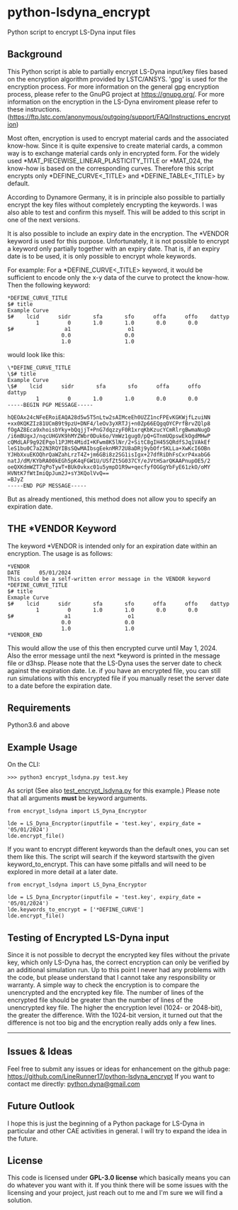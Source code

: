 # python-lsdyna_encrypt
Python script to encrypt LS-Dyna input files

## Background

This Python script is able to partially encrypt LS-Dyna input/key files based on the encryption algorithm provided by LSTC/ANSYS. 'gpg' is used for the encryption process.
For more information on the general gpg encryption process, please refer to the GnuPG project at https://gnupg.org/. For more information on the encryption in the LS-Dyna enviroment please refer to these instructions. (https://ftp.lstc.com/anonymous/outgoing/support/FAQ/Instructions_encryption)

Most often, encryption is used to encrypt material cards and the associated know-how. Since it is quite expensive to create material cards, a common way is to exchange material cards only in encrypted form. For the widely used \*MAT_PIECEWISE_LINEAR_PLASTICITY_TITLE or \*MAT_024, the know-how is based on the corresponding curves. Therefore this script encrypts only *DEFINE_CURVE<_TITLE> and *DEFINE_TABLE<_TITLE> by default.

According to Dynamore Germany, it is in principle also possible to partially encrypt the key files without completely encrypting the keywords. I was also able to test and confirm this myself. This will be added to this script in one of the next versions.

It is also possible to include an expiry date in the encryption. The \*VENDOR keyword is used for this purpose. Unfortunately, it is not possible to encrypt a keyword only partially together with an expiry date. That is, if an expiry date is to be used, it is only possible to encrypt whole keywords.

For example:
For a \*DEFINE_CURVE<_TITLE> keyword, it would be sufficient to encode only the x-y data of the curve to protect the know-how. Then the following keyword:
```
*DEFINE_CURVE_TITLE
$# title
Example Curve
$#    lcid      sidr       sfa       sfo      offa      offo    dattyp
         1         0       1.0       1.0       0.0       0.0
$#                a1                  o1
                 0.0                 0.0
                 1.0                 1.0
```
would look like this:
```
\*DEFINE_CURVE_TITLE
\$# title
Example Curve
\$#    lcid      sidr       sfa       sfo      offa      offo    dattyp
         1         0       1.0       1.0       0.0       0.0
-----BEGIN PGP MESSAGE-----

hQEOAx24cNFeERoiEAQA28d5w5T5nLtw2sAIMceEh0UZZ1ncFPEvKGKWjfLzuiNN
+xx0KQKZIz81UCmB9t9pzU+DNF4/leOv3yXRTJj+n0Zp66EQgqOYCPrfBrvZQlp8
fOgAZ8Eca9xhoisbYky+bQqjjT+PnG7dqzzyF0R1xrqKbKzucYCmRlrgBwmaNugD
/i6mBUgxJ/nqcUHGVK9hMYZWbr0Duk6o/VmWz1gug0/pQ+GTnmUQpswEkOgdMHwP
cQMdLAF9g92EPqol1PJMt4MidI+KFwm8K5lNr/2+SitC8gIH45SQRdfSJq1VAkEf
leS1bu0C7a22N3RQYIBsSQwMAIbsgEeknMR72U8aDRj9ybOfr5KLLa+XwKcI6OBn
YJHbXxuEKOQhrQaWZahLrzT4Z+jm6GBi8z2SG1isIgx+27dfRiDhFsCxrP4xabG6
natJ/dM/KYbRA00kEGh5pK4qFGW1U/USfZt5G037CY/eJVtHSarQKAAPnupOE5/2
oeQXKdmWZT7qPoTywT+BUk0vkxc01u5ympD1R9w+qecfyfOGGgYbFyE61zkO/oMY
HVNtK7fWtImiQpJum2J+sY3KQolVvQ==
=BJyZ
-----END PGP MESSAGE-----
```

But as already mentioned, this method does not allow you to specify an expiration date.

## THE *VENDOR Keyword

The keyword \*VENDOR is intended only for an expiration date within an encryption. The usage is as follows:
```
*VENDOR
DATE      05/01/2024
This could be a self-written error message in the VENDOR keyword
*DEFINE_CURVE_TITLE
$# title
Exmaple Curve
$#    lcid      sidr       sfa       sfo      offa      offo    dattyp
         1         0       1.0       1.0       0.0       0.0
$#                a1                  o1
                 0.0                 0.0
                 1.0                 1.0
*VENDOR_END
```
This would allow the use of this then encrypted curve until May 1, 2024. Also the error message until the next *keyword is printed in the message file or d3hsp. Please note that the LS-Dyna uses the server date to check against the expiration date. I.e. if you have an encrypted file, you can still run simulations with this encrypted file if you manually reset the server date to a date before the expiration date.

## Requirements
Python3.6 and above
## Example Usage
On the CLI:
```
>>> python3 encrypt_lsdyna.py test.key
```

As script (See also [test_encrypt_lsdyna.py](test_encrypt_lsdyna.py) for this example.)
Please note that all arguments **must** be keyword arguments.
```
from encrypt_lsdyna import LS_Dyna_Encryptor

lde = LS_Dyna_Encryptor(inputfile = 'test.key', expiry_date = '05/01/2024')
lde.encrypt_file()
```

If you want to encrypt different keywords than the default ones, you can set them like this. The script will search if the keyword startswith the given keyword_to_encrypt. This can have some pitfalls and will need to be explored in more detail at a later date.
```
from encrypt_lsdyna import LS_Dyna_Encryptor

lde = LS_Dyna_Encryptor(inputfile = 'test.key', expiry_date = '05/01/2024')
lde.keywords_to_encrypt = ['*DEFINE_CURVE']
lde.encrypt_file()
```

## Testing of Encrypted LS-Dyna input

Since it is not possible to decrypt the encrypted key files without the private key, which only LS-Dyna has, the correct encryption can only be verified by an additional simulation run. Up to this point I never had any problems with the code, but please understand that I cannot take any responsibility or warranty.
A simple way to check the encryption is to compare the unencrypted and the encrypted key file. The number of lines of the encrypted file should be greater than the number of lines of the unencrypted key file. The higher the encryption level (1024- or 2048-bit), the greater the difference. With the 1024-bit version, it turned out that the difference is not too big and the encryption really adds only a few lines.

---

## Issues & Ideas

Feel free to submit any issues or ideas for enhancement on the github page: https://github.com/LineRunner17/python-lsdyna_encrypt
If you want to contact me directly: python.dyna@gmail.com

## Future Outlook

I hope this is just the beginning of a Python package for LS-Dyna in particular and other CAE activities in general. I will try to expand the idea in the future.

## License

This code is licensed under **GPL-3.0 license** which basically means you can do whatever you want with it. If you think there will be some issues with the licensing and your project, just reach out to me and I'm sure we will find a solution.
